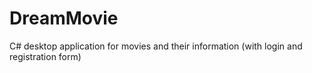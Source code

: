 # DreamMovie
C# desktop application for movies and their information (with login and registration form)
